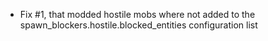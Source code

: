 - Fix #1, that modded hostile mobs where not added to the spawn_blockers.hostile.blocked_entities configuration list